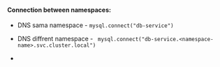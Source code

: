 #### Connection between namespaces:

* DNS sama namespace - ```mysql.connect("db-service")```

* DNS diffrent namespace - ``` mysql.connect("db-service.<namespace-name>.svc.cluster.local")```

* 
